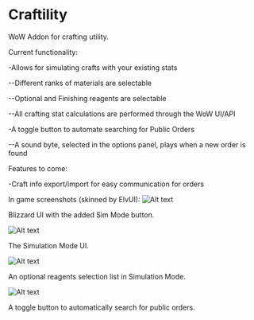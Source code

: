 # Craftility
WoW Addon for crafting utility.

Current functionality:

-Allows for simulating crafts with your existing stats

--Different ranks of materials are selectable

--Optional and Finishing reagents are selectable

--All crafting stat calculations are performed through the WoW UI/API

-A toggle button to automate searching for Public Orders

--A sound byte, selected in the options panel, plays when a new order is found

Features to come:

-Craft info export/import for easy communication for orders

In game screenshots (skinned by ElvUI):
![Alt text](/Media/BlizzSchematic.jpg?raw=true)

Blizzard UI with the added Sim Mode button.

![Alt text](/Media/SimMode.jpg?raw=true)

The Simulation Mode UI.

![Alt text](/Media/OptionalReagents.jpg?raw=true)

An optional reagents selection list in Simulation Mode.

![Alt text](/Media/PublicOrders.jpg?raw=true)

A toggle button to automatically search for public orders.